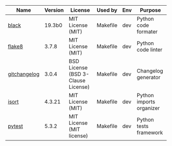 | Name | Version | License | Used by | Env | Purpose |
| --- | --- | --- | --- | --- | --- |
| [black](https://pypi.org/project/black/) | 19.3b0 | MIT License (MIT) | Makefile | dev | Python code formater |
| [flake8](https://pypi.org/project/flake8/) | 3.7.8 | MIT License (MIT) | Makefile | dev | Python code linter |
| [gitchangelog](https://pypi.org/project/gitchangelog/) | 3.0.4 | BSD License (BSD 3-Clause License) | Makefile | dev | Changelog generator |
| [isort](https://pypi.org/project/isort/) | 4.3.21 | MIT License (MIT) | Makefile | dev | Python imports organizer |
| [pytest](https://pypi.org/project/pytest/) | 5.3.2 | MIT License (MIT license) | Makefile | dev | Python tests framework |
